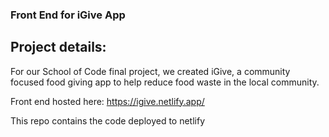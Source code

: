 ### Front End for iGive App

## Project details:

For our School of Code final project, we created iGive, a community focused food giving app to help reduce food waste in the local community.

Front end hosted here: https://igive.netlify.app/

This repo contains the code deployed to netlify
